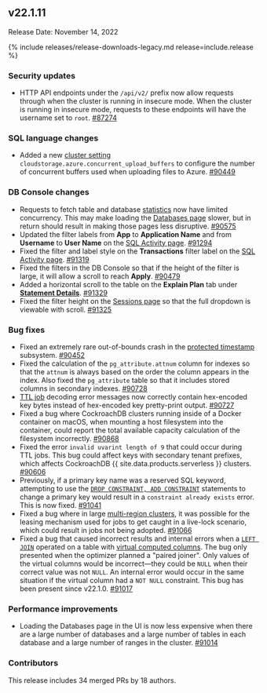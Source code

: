 ## v22.1.11

Release Date: November 14, 2022

{% include releases/release-downloads-legacy.md release=include.release %}

<h3 id="v22-1-11-security-updates">Security updates</h3>

- HTTP API endpoints under the `/api/v2/` prefix now allow requests through when the cluster is running in insecure mode. When the cluster is running in insecure mode, requests to these endpoints will have the username set to `root`. [#87274][#87274]

<h3 id="v22-1-11-sql-language-changes">SQL language changes</h3>

- Added a new [cluster setting](https://www.cockroachlabs.com/docs/v22.1/cluster-settings) `cloudstorage.azure.concurrent_upload_buffers` to configure the number of concurrent buffers used when uploading files to Azure. [#90449][#90449]

<h3 id="v22-1-11-db-console-changes">DB Console changes</h3>

- Requests to fetch table and database [statistics](https://www.cockroachlabs.com/docs/v22.1/cost-based-optimizer#table-statistics) now have limited concurrency. This may make loading the [Databases page](https://www.cockroachlabs.com/docs/v22.1/ui-databases-page) slower, but in return should result in making those pages less disruptive. [#90575][#90575]
- Updated the filter labels from **App** to **Application Name** and from **Username** to **User Name** on the [SQL Activity page](https://www.cockroachlabs.com/docs/v22.1/ui-overview#sql-activity). [#91294][#91294]
- Fixed the filter and label style on the **Transactions** filter label on the [SQL Activity page](https://www.cockroachlabs.com/docs/v22.1/ui-overview#sql-activity). [#91319][#91319]
- Fixed the filters in the DB Console so that if the height of the filter is large, it will allow a scroll to reach **Apply**. [#90479][#90479]
- Added a horizontal scroll to the table on the **Explain Plan** tab under [**Statement Details**](https://www.cockroachlabs.com/docs/v22.1/ui-statements-page). [#91329][#91329]
- Fixed the filter height on the [Sessions page](https://www.cockroachlabs.com/docs/v22.1/ui-sessions-page) so that the full dropdown is viewable with scroll. [#91325][#91325]

<h3 id="v22-1-11-bug-fixes">Bug fixes</h3>

- Fixed an extremely rare out-of-bounds crash in the [protected timestamp](https://www.cockroachlabs.com/docs/v22.1/architecture/storage-layer#protected-timestamps) subsystem. [#90452][#90452]
- Fixed the calculation of the `pg_attribute.attnum` column for indexes so that the `attnum` is always based on the order the column appears in the index. Also fixed the `pg_attribute` table so that it includes stored columns in secondary indexes. [#90728][#90728]
- [TTL job](https://www.cockroachlabs.com/docs/v22.1/row-level-ttl#view-scheduled-ttl-jobs) decoding error messages now correctly contain hex-encoded key bytes instead of hex-encoded key pretty-print output. [#90727][#90727]
- Fixed a bug where CockroachDB clusters running inside of a Docker container on macOS, when mounting a host filesystem into the container, could report the total available capacity calculation of the filesystem incorrectly. [#90868][#90868]
- Fixed the error `invalid uvarint length of 9` that could occur during TTL jobs. This bug could affect keys with secondary tenant prefixes, which affects CockroachDB {{ site.data.products.serverless }} clusters. [#90606][#90606]
- Previously, if a primary key name was a reserved SQL keyword, attempting to use the [`DROP CONSTRAINT, ADD CONSTRAINT`](https://www.cockroachlabs.com/docs/v22.1/drop-constraint#drop-and-add-a-primary-key-constraint) statements to change a primary key would result in a `constraint already exists` error. This is now fixed. [#91041][#91041]
- Fixed a bug where in large [multi-region clusters](https://www.cockroachlabs.com/docs/v22.1/multiregion-overview), it was possible for the leasing mechanism used for jobs to get caught in a live-lock scenario, which could result in jobs not being adopted. [#91066][#91066]
- Fixed a bug that caused incorrect results and internal errors when a [`LEFT JOIN`](https://www.cockroachlabs.com/docs/v22.1/joins) operated on a table with [virtual computed columns](https://www.cockroachlabs.com/docs/v22.1/computed-columns). The bug only presented when the optimizer planned a "paired joiner". Only values of the virtual columns would be incorrect—they could be `NULL` when their correct value was not `NULL`. An internal error would occur in the same situation if the virtual column had a `NOT NULL` constraint. This bug has been present since v22.1.0. [#91017][#91017]

<h3 id="v22-1-11-performance-improvements">Performance improvements</h3>

- Loading the Databases page in the UI is now less expensive when there are a large number of databases and a large number of tables in each database and a large number of ranges in the cluster. [#91014][#91014]

<h3 id="v22-1-11-contributors">Contributors</h3>

This release includes 34 merged PRs by 18 authors.

[#87274]: https://github.com/cockroachdb/cockroach/pull/87274
[#90449]: https://github.com/cockroachdb/cockroach/pull/90449
[#90452]: https://github.com/cockroachdb/cockroach/pull/90452
[#90479]: https://github.com/cockroachdb/cockroach/pull/90479
[#90575]: https://github.com/cockroachdb/cockroach/pull/90575
[#90606]: https://github.com/cockroachdb/cockroach/pull/90606
[#90727]: https://github.com/cockroachdb/cockroach/pull/90727
[#90728]: https://github.com/cockroachdb/cockroach/pull/90728
[#90868]: https://github.com/cockroachdb/cockroach/pull/90868
[#91014]: https://github.com/cockroachdb/cockroach/pull/91014
[#91017]: https://github.com/cockroachdb/cockroach/pull/91017
[#91041]: https://github.com/cockroachdb/cockroach/pull/91041
[#91066]: https://github.com/cockroachdb/cockroach/pull/91066
[#91294]: https://github.com/cockroachdb/cockroach/pull/91294
[#91319]: https://github.com/cockroachdb/cockroach/pull/91319
[#91325]: https://github.com/cockroachdb/cockroach/pull/91325
[#91329]: https://github.com/cockroachdb/cockroach/pull/91329
